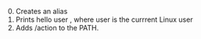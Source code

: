 0. Creates an alias
1. Prints hello user , where user is the currrent Linux user
2. Adds /action to the PATH.
